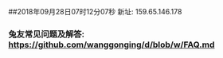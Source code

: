 ##2018年09月28日07时12分07秒 新址: 159.65.146.178
### 兔友常见问题及解答: https://github.com/wanggonging/d/blob/w/FAQ.md
